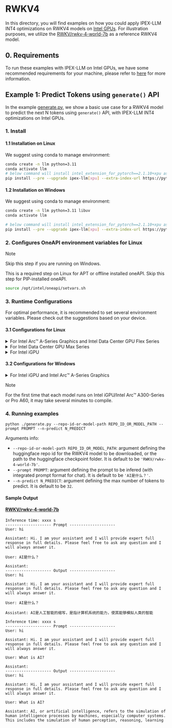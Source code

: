# RWKV4

In this directory, you will find examples on how you could apply IPEX-LLM INT4 optimizations on RWKV4 models on [Intel GPUs](../../../README.md). For illustration purposes, we utilize the [RWKV/rwkv-4-world-7b](https://huggingface.co/RWKV/rwkv-4-world-7b) as a reference RWKV4 model.

## 0. Requirements
To run these examples with IPEX-LLM on Intel GPUs, we have some recommended requirements for your machine, please refer to [here](../../../README.md#requirements) for more information.

## Example 1: Predict Tokens using `generate()` API
In the example [generate.py](./generate.py), we show a basic use case for a RWKV4 model to predict the next N tokens using `generate()` API, with IPEX-LLM INT4 optimizations on Intel GPUs.

### 1. Install
#### 1.1 Installation on Linux
We suggest using conda to manage environment:
```bash
conda create -n llm python=3.11
conda activate llm
# below command will install intel_extension_for_pytorch==2.1.10+xpu as default
pip install --pre --upgrade ipex-llm[xpu] --extra-index-url https://pytorch-extension.intel.com/release-whl/stable/xpu/us/
```

#### 1.2 Installation on Windows
We suggest using conda to manage environment:
```bash
conda create -n llm python=3.11 libuv
conda activate llm

# below command will install intel_extension_for_pytorch==2.1.10+xpu as default
pip install --pre --upgrade ipex-llm[xpu] --extra-index-url https://pytorch-extension.intel.com/release-whl/stable/xpu/us/
```

### 2. Configures OneAPI environment variables for Linux

> [!NOTE]
> Skip this step if you are running on Windows.

This is a required step on Linux for APT or offline installed oneAPI. Skip this step for PIP-installed oneAPI.

```bash
source /opt/intel/oneapi/setvars.sh
```

### 3. Runtime Configurations
For optimal performance, it is recommended to set several environment variables. Please check out the suggestions based on your device.
#### 3.1 Configurations for Linux
<details>

<summary>For Intel Arc™ A-Series Graphics and Intel Data Center GPU Flex Series</summary>

```bash
export USE_XETLA=OFF
export SYCL_PI_LEVEL_ZERO_USE_IMMEDIATE_COMMANDLISTS=1
export SYCL_CACHE_PERSISTENT=1
```

</details>

<details>

<summary>For Intel Data Center GPU Max Series</summary>

```bash
export LD_PRELOAD=${LD_PRELOAD}:${CONDA_PREFIX}/lib/libtcmalloc.so
export SYCL_PI_LEVEL_ZERO_USE_IMMEDIATE_COMMANDLISTS=1
export SYCL_CACHE_PERSISTENT=1
export ENABLE_SDP_FUSION=1
```
> Note: Please note that `libtcmalloc.so` can be installed by `conda install -c conda-forge -y gperftools=2.10`.
</details>

<details>

<summary>For Intel iGPU</summary>

```bash
export SYCL_CACHE_PERSISTENT=1
```

</details>

#### 3.2 Configurations for Windows
<details>

<summary>For Intel iGPU and Intel Arc™ A-Series Graphics</summary>

```cmd
set SYCL_CACHE_PERSISTENT=1
```

</details>


> [!NOTE]
> For the first time that each model runs on Intel iGPU/Intel Arc™ A300-Series or Pro A60, it may take several minutes to compile.

### 4. Running examples
```
python ./generate.py --repo-id-or-model-path REPO_ID_OR_MODEL_PATH --prompt PROMPT --n-predict N_PREDICT
```

Arguments info:
- `--repo-id-or-model-path REPO_ID_OR_MODEL_PATH`: argument defining the huggingface repo id for the RWKV4 model to be downloaded, or the path to the huggingface checkpoint folder. It is default to be `'RWKV/rwkv-4-world-7b'`.
- `--prompt PROMPT`: argument defining the prompt to be infered (with integrated prompt format for chat). It is default to be `'AI是什么？'`.
- `--n-predict N_PREDICT`: argument defining the max number of tokens to predict. It is default to be `32`.

#### Sample Output
#### [RWKV/rwkv-4-world-7b](https://huggingface.co/RWKV/rwkv-4-world-7b)
```log
Inference time: xxxx s
-------------------- Prompt --------------------
User: hi

Assistant: Hi. I am your assistant and I will provide expert full response in full details. Please feel free to ask any question and I will always answer it.

User: AI是什么？

Assistant:
-------------------- Output --------------------
User: hi

Assistant: Hi. I am your assistant and I will provide expert full response in full details. Please feel free to ask any question and I will always answer it.

User: AI是什么？

Assistant: AI是人工智能的缩写，是指计算机系统的能力，使其能够模拟人类的智能
```

```log
Inference time: xxxx s
-------------------- Prompt --------------------
User: hi

Assistant: Hi. I am your assistant and I will provide expert full response in full details. Please feel free to ask any question and I will always answer it.

User: What is AI?

Assistant:
-------------------- Output --------------------
User: hi

Assistant: Hi. I am your assistant and I will provide expert full response in full details. Please feel free to ask any question and I will always answer it.

User: What is AI?

Assistant: AI, or artificial intelligence, refers to the simulation of human intelligence processes by machines, especially computer systems. This includes the simulation of human perception, reasoning, learning
```
